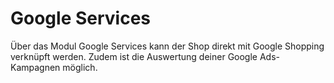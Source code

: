 # Google Services 

Über das Modul Google Services kann der Shop direkt mit Google Shopping verknüpft werden. Zudem ist die Auswertung deiner Google Ads-Kampagnen möglich.

  

  

  

  




